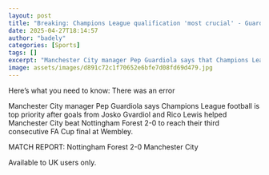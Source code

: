 ```yaml
---
layout: post
title: "Breaking: Champions League qualification 'most crucial' - Guardiola"
date: 2025-04-27T18:14:57
author: "badely"
categories: [Sports]
tags: []
excerpt: "Manchester City manager Pep Guardiola says that Champions League football is top priority after goals from Josko Gvardiol and Rico Lewis see Mancheste"
image: assets/images/d891c72c1f70652e6bfe7d08fd69d479.jpg
---
```


Here’s what you need to know: There was an error

Manchester City manager Pep Guardiola says Champions League football is top priority after goals from Josko Gvardiol and Rico Lewis helped Manchester City beat Nottingham Forest 2-0 to reach their third consecutive FA Cup final at Wembley.

MATCH REPORT: Nottingham Forest 2-0 Manchester City

Available to UK users only.

